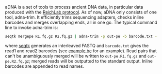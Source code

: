 aDNA is a set of tools to process ancient DNA data, in particular data produced
with the [ReichLab protocol][udg]. As of now, aDNA only consists of one tool,
adna-trim. It efficiently trims sequencing adapters, checks inline barcodes and
merges overlapping ends, all in one go. The typical command line to invoke
adna-trim is:
```sh
seqtk mergepe R1.fq.gz R2.fq.gz | adna-trim -p out-pe -b barcode.txt - | gzip -1 > out-se.fq.gz
```
where [seqtk][seqtk] generates an interleaved FASTQ and `barcode.txt` gives the
read1 and read2 barcodes (see [example.bc][example-bc] for an example). Read
pairs that can't be unambiguously merged will be written to `out-pe.R1.fq.gz`
and `out-pe.R2.fq.gz`; merged reads will be outputted to the standard output.
Inline barcodes are appended to read names.

[udg]: http://rstb.royalsocietypublishing.org/content/370/1660/20130624
[seqtk]: https://github.com/lh3/seqtk
[example-bc]: https://github.com/DReichLab/adna/blob/master/example.bc
